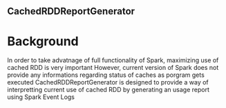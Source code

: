 ## CachedRDDReportGenerator

# Background
In order to take advatnage of full functionality of Spark, maximizing use of cached RDD is very important
However, current version of Spark does not provide any informations regarding status of caches as porgram gets executed
CachedRDDReportGenerator is designed to provide a way of interpretting current use of cached RDD by generating an usage report using Spark Event Logs

